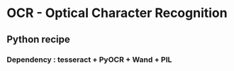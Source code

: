 # OCR - Optical Character Recognition

## Python recipe

### Dependency : tesseract + PyOCR + Wand + PIL
